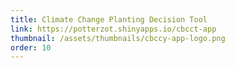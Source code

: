 ```yaml
---
title: Climate Change Planting Decision Tool
link: https://potterzot.shinyapps.io/cbcct-app
thumbnail: /assets/thumbnails/cbccy-app-logo.png
order: 10
---
```


